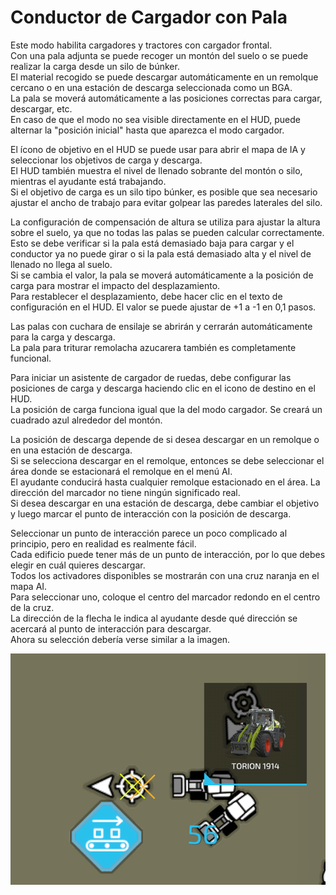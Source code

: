 # Conductor de Cargador con Pala

  
Este modo habilita cargadores y tractores con cargador frontal.   
Con una pala adjunta se puede recoger un montón del suelo o se puede realizar la carga desde un silo de búnker.  
El material recogido se puede descargar automáticamente en un remolque cercano o en una estación de descarga seleccionada como un BGA.  
La pala se moverá automáticamente a las posiciones correctas para cargar, descargar, etc.  
En caso de que el modo no sea visible directamente en el HUD, puede alternar la "posición inicial" hasta que aparezca el modo cargador.  
  
El ícono de objetivo en el HUD se puede usar para abrir el mapa de IA y seleccionar los objetivos de carga y descarga.  
El HUD también muestra el nivel de llenado sobrante del montón o silo, mientras el ayudante está trabajando.  
Si el objetivo de carga es un silo tipo búnker, es posible que sea necesario ajustar el ancho de trabajo para evitar golpear las paredes laterales del silo.  
  
La configuración de compensación de altura se utiliza para ajustar la altura sobre el suelo, ya que no todas las palas se pueden calcular correctamente.   
Esto se debe verificar si la pala está demasiado baja para cargar y el conductor ya no puede girar o si la pala está demasiado alta y el nivel de llenado no llega al suelo.  
Si se cambia el valor, la pala se moverá automáticamente a la posición de carga para mostrar el impacto del desplazamiento.  
Para restablecer el desplazamiento, debe hacer clic en el texto de configuración en el HUD.  El valor se puede ajustar de +1 a -1 en 0,1 pasos.  
  
Las palas con cuchara de ensilaje se abrirán y cerrarán automáticamente para la carga y descarga.  
La pala para triturar remolacha azucarera también es completamente funcional.  


  
Para iniciar un asistente de cargador de ruedas, debe configurar las posiciones de carga y descarga haciendo clic en el icono de destino en el HUD.  
La posición de carga funciona igual que la del modo cargador.  Se creará un cuadrado azul alrededor del montón.  
  
La posición de descarga depende de si desea descargar en un remolque o en una estación de descarga.  
Si se selecciona descargar en el remolque, entonces se debe seleccionar el área donde se estacionará el remolque en el menú AI.  
El ayudante conducirá hasta cualquier remolque estacionado en el área.  La dirección del marcador no tiene ningún significado real.  
Si desea descargar en una estación de descarga, debe cambiar el objetivo y luego marcar el punto de interacción con la posición de descarga.  


  
Seleccionar un punto de interacción parece un poco complicado al principio, pero en realidad es realmente fácil.  
Cada edificio puede tener más de un punto de interacción, por lo que debes elegir en cuál quieres descargar.  
Todos los activadores disponibles se mostrarán con una cruz naranja en el mapa AI.  
Para seleccionar uno, coloque el centro del marcador redondo en el centro de la cruz.  
La dirección de la flecha le indica al ayudante desde qué dirección se acercará al punto de interacción para descargar.  
Ahora su selección debería verse similar a la imagen.  


![Image](../assets/images/shovelloadertrigger_0_0_830_610.png)

